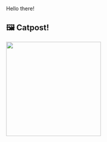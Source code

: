 Hello there!



## 🖼️ Catpost!

<sub>
    <img src="https://cdn2.thecatapi.com/images/e62.jpg" height="256">
</sub>

